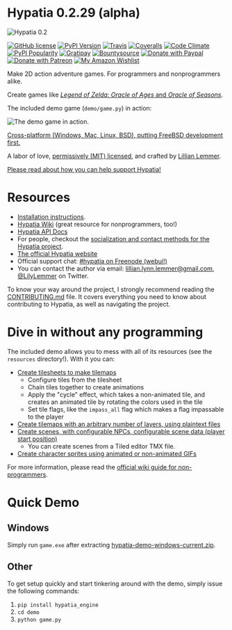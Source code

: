 # Hypatia 0.2.29 (alpha)

![Hypatia 0.2](https://lillian-lemmer.github.io/hypatia/media/logos/logotype-blacktext-transparentbg.png)

[![GitHub license](https://img.shields.io/github/license/lillian-lemmer/hypatia.svg?style=flat-square)](https://raw.githubusercontent.com/lillian-lemmer/hypatia/master/LICENSE) [![PyPI Version](https://img.shields.io/pypi/v/hypatia_engine.svg?style=flat-square)](https://pypi.python.org/pypi/hypatia_engine/) [![Travis](https://img.shields.io/travis/lillian-lemmer/hypatia.svg?style=flat-square)](https://travis-ci.org/lillian-lemmer/hypatia) [![Coveralls](https://img.shields.io/coveralls/lillian-lemmer/hypatia.svg?style=flat-square)](https://coveralls.io/r/lillian-lemmer/hypatia) [![Code Climate](https://img.shields.io/codeclimate/github/lillian-lemmer/hypatia.svg?style=flat-square)](https://codeclimate.com/github/lillian-lemmer/hypatia) [![PyPI Popularity](https://img.shields.io/pypi/dm/hypatia_engine.svg?style=flat-square)](https://pypi.python.org/pypi/hypatia_engine/) [![Gratipay](https://img.shields.io/gratipay/lillian-lemmer.svg?style=flat-square)](https://gratipay.com/~lillian-lemmer/) [![Bountysource](https://img.shields.io/bountysource/team/hypatia/activity.svg?style=flat-square)](https://www.bountysource.com/teams/hypatia) [![Donate with Paypal](https://img.shields.io/badge/paypal-donate-ff69b4.svg?style=flat-square)](https://www.paypal.com/cgi-bin/webscr?cmd=_s-xclick&hosted_button_id=YFHB5TMMXMNT6) [![Donate with Patreon](https://img.shields.io/badge/patreon-donate%20monthly-ff69b4.svg?style=flat-square)](https://www.patreon.com/lilylemmer) [![My Amazon Wishlist](https://img.shields.io/badge/amazon%20wishlist-buy%20me%20things-ff69b4.svg?style=flat-square)](http://amzn.com/w/NKBZ0CX162S9)

Make 2D action adventure games. For programmers and nonprogrammers alike.

Create games like [_Legend of Zelda: Oracle of Ages_ and _Oracle of Seasons_](http://en.wikipedia.org/wiki/The_Legend_of_Zelda:_Oracle_of_Seasons_and_Oracle_of_Ages).

The included demo game (`demo/game.py`) in action:

![The demo game in action.](http://lillian-lemmer.github.io/hypatia/media/recordings/2015-06-28-develop-640x480.gif)

[Cross-platform (Windows, Mac, Linux, BSD), putting FreeBSD development first.](https://github.com/lillian-lemmer/hypatia/wiki/Platform-Support)

A labor of love, [permissively (MIT) licensed](https://raw.githubusercontent.com/lillian-lemmer/hypatia/master/LICENSE), and crafted by [Lillian Lemmer](http://github.com/lillian-lemmer/hypatia/wiki/About-the-Creator).

[Please read about how you can help support Hypatia!](https://github.com/lillian-lemmer/hypatia/wiki/Support-the-Project)

# Resources

  * [Installation instructions](https://github.com/lillian-lemmer/hypatia/wiki/Installation-Instructions).
  * [Hypatia Wiki](https://github.com/lillian-lemmer/hypatia/wiki/) (great resource for nonprogrammers, too!)
  * [Hypatia API Docs](https://lillian-lemmer.github.io/hypatia/api)
  * For people, checkout the [socialization and contact methods for the Hypatia project](https://github.com/lillian-lemmer/hypatia/wiki/Profiles).
  * [The official Hypatia website](http://lillian-lemmer.github.io/hypatia/)
  * Official support chat: [#hypatia on Freenode (webui!)](http://webchat.freenode.net/?channels=hypatia)
  * You can contact the author via email: lillian.lynn.lemmer@gmail.com, [@LilyLemmer](https:/twitter.com/LilyLemmer) on Twitter.

To know your way around the project, I strongly recommend reading the [CONTRIBUTING.md](https://github.com/lillian-lemmer/hypatia/blob/master/CONTRIBUTING.md) file. It covers everything you need to know about contributing to Hypatia, as well as navigating the project.

# Dive in without any programming

The included demo allows you to mess with all of its resources (see the `resources` directory!). With it you can:

  * [Create tilesheets to make tilemaps](https://github.com/lillian-lemmer/hypatia/wiki/Tilesheets)
    * Configure tiles from the tilesheet
    * Chain tiles together to create animations
    * Apply the "cycle" effect, which takes a non-animated tile, and creates an animated tile by rotating the colors used in the tile
    * Set tile flags, like the `impass_all` flag which makes a flag impassable to the player
  * [Create tilemaps with an arbitrary number of layers, using plaintext files](https://github.com/lillian-lemmer/hypatia/wiki/tilemap.txt)
  * [Create scenes, with configurable NPCs, configurable scene data (player start position)](https://github.com/lillian-lemmer/hypatia/wiki/Nonprogrammer-Guide#editing-scene-data)
    * You can create scenes from a Tiled editor TMX file.
  * [Create character sprites using animated or non-animated GIFs](https://github.com/lillian-lemmer/hypatia/wiki/Walkabout-Sprites)

For more information, please read the [official wiki guide for non-programmers](https://github.com/lillian-lemmer/hypatia/wiki/Nonprogrammer-Guide).

# Quick Demo

## Windows

Simply run `game.exe` after extracting [hypatia-demo-windows-current.zip](https://lillian-lemmer.github.io/hypatia/releases/hypatia-demo-windows-current.zip).

## Other

To get setup quickly and start tinkering around with the demo, simply issue the following commands:

  1. `pip install hypatia_engine`
  2. `cd demo`
  3. `python game.py`
